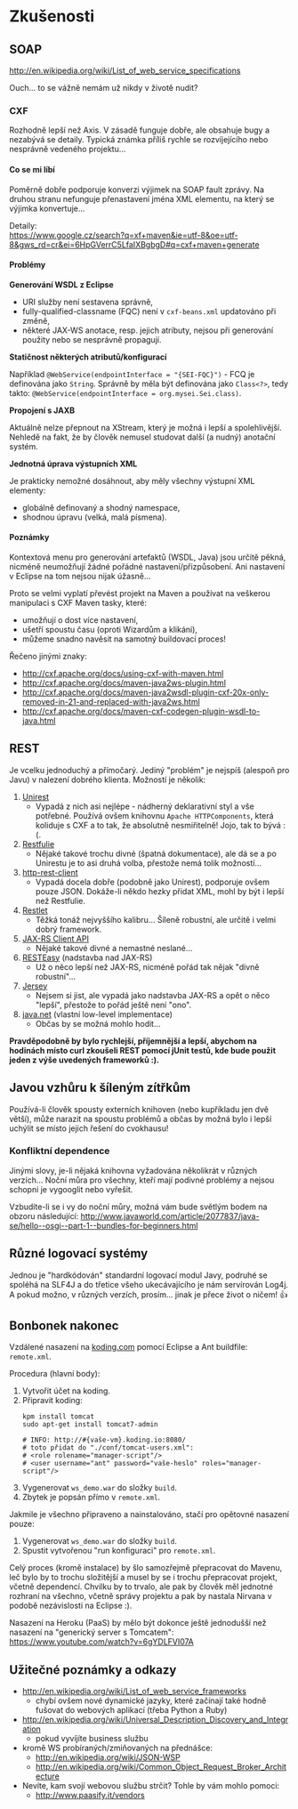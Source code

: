 # Zkušenosti

## SOAP

<http://en.wikipedia.org/wiki/List_of_web_service_specifications>

Ouch... to se vážně nemám už nikdy v životě nudit?

### CXF

Rozhodně lepší než Axis. V zásadě funguje dobře, ale obsahuje bugy a nezabývá se detaily. Typická známka příliš rychle se rozvíjejícího nebo nesprávně vedeného projektu...

#### Co se mi líbí

Poměrně dobře podporuje konverzi výjimek na SOAP fault zprávy. Na druhou stranu nefunguje přenastavení jména XML elementu, na který se výjimka konvertuje...

Detaily:  
<https://www.google.cz/search?q=xf+maven&ie=utf-8&oe=utf-8&gws_rd=cr&ei=6HpGVerrC5LfaIXBgbgD#q=cxf+maven+generate>

#### Problémy

**Generování WSDL z Eclipse**

* URI služby není sestavena správně,
* fully-qualified-classname (FQC) není v `cxf-beans.xml` updatováno při změně,
* některé JAX-WS anotace, resp. jejich atributy, nejsou při generování použity nebo se nesprávně propagují.

**Statičnost některých atributů/konfigurací**

Například `@WebService(endpointInterface = "{SEI-FQC}")` - FCQ je definována jako `String`. Správně by měla být definována jako `Class<?>`, tedy takto: `@WebService(endpointInterface = org.mysei.Sei.class)`.

**Propojení s JAXB**

Aktuálně nelze přepnout na XStream, který je možná i lepší a spolehlivější. Nehledě na fakt, že by člověk nemusel studovat další (a nudný) anotační systém.

**Jednotná úprava výstupních XML**

Je prakticky nemožné dosáhnout, aby měly všechny výstupní XML elementy:
* globálně definovaný a shodný namespace,
* shodnou úpravu (velká, malá písmena).

#### Poznámky

Kontextová menu pro generování artefaktů (WSDL, Java) jsou určitě pěkná, nicméně neumožňují žádné pořádné nastavení/přizpůsobení. Ani nastavení v Eclipse na tom nejsou nijak úžasně...

Proto se velmi vyplatí převést projekt na Maven a používat na veškerou manipulaci s CXF Maven tasky, které:
* umožňují o dost více nastavení,
* ušetří spoustu času (oproti Wizardům a klikání),
* můžeme snadno navěsit na samotný buildovací proces!

Řečeno jinými znaky:
* <http://cxf.apache.org/docs/using-cxf-with-maven.html>
* <http://cxf.apache.org/docs/maven-java2ws-plugin.html>
* <http://cxf.apache.org/docs/maven-java2wsdl-plugin-cxf-20x-only-removed-in-21-and-replaced-with-java2ws.html>
* <http://cxf.apache.org/docs/maven-cxf-codegen-plugin-wsdl-to-java.html>





## REST

Je vcelku jednoduchý a přímočarý. Jediný "problém" je nejspíš (alespoň pro Javu) v nalezení dobrého klienta. Možností je několik:

1. [Unirest](http://unirest.io/java.html)
	* Vypadá z nich asi nejlépe - nádherný deklarativní styl a vše potřebné. Používá ovšem knihovnu `Apache HTTPComponents`, která koliduje s CXF a to tak, že absolutně nesmiřitelně! Jojo, tak to bývá :(.
2. [Restfulie](https://github.com/caelum/restfulie-java)
	* Nějaké takové trochu divné (špatná dokumentace), ale dá se a po Unirestu je to asi druhá volba, přestože nemá tolik možností...
3. [http-rest-client](https://github.com/g00dnatur3/http-rest-client)
	* Vypadá docela dobře (podobně jako Unirest), podporuje ovšem pouze JSON. Dokáže-li někdo hezky přidat XML, mohl by být i lepší než Restfulie.
4. [Restlet](http://restlet.com/)
	* Těžká tonáž nejvyššího kalibru... Šíleně robustní, ale určitě i velmi dobrý framework.
5. [JAX-RS Client API](http://cxf.apache.org/docs/jax-rs-client-api.html)
	* Nějaké takové divné a nemastné neslané...
6. [RESTEasy](http://docs.jboss.org/resteasy/docs/3.0.9.Final/userguide/html_single/index.html#RESTEasy_Client_Framework) (nadstavba nad JAX-RS)
	* Už o něco lepší než JAX-RS, nicméně pořád tak nějak "divně robustní"...
7. [Jersey](http://www.javacodegeeks.com/2012/09/simple-rest-client-in-java.html)
	* Nejsem si jist, ale vypadá jako nadstavba JAX-RS a opět o něco "lepší", přestože to pořád ještě není "ono".
8. [java.net](http://www.mkyong.com/webservices/jax-rs/restfull-java-client-with-java-net-url/) (vlastní low-level implementace)
	* Občas by se možná mohlo hodit...

**Pravděpodobně by bylo rychlejší, příjemnější a lepší, abychom na hodinách místo curl zkoušeli REST pomocí jUnit testů, kde bude použit jeden z výše uvedených frameworků :).**

## Javou vzhůru k šíleným zítřkům

Používá-li člověk spousty externích knihoven (nebo kupříkladu jen dvě větší), může narazit na spoustu problémů a občas by možná bylo i lepší uchýlit se místo jejich řešení do cvokhausu!

### Konfliktní dependence

Jinými slovy, je-li nějaká knihovna vyžadována několikrát v různých verzích... Noční můra pro všechny, kteří mají podivné problémy a nejsou schopni je vygooglit nebo vyřešit.

Vzbudíte-li se i vy do noční můry, možná vám bude světlým bodem na obzoru následující:
<http://www.javaworld.com/article/2077837/java-se/hello--osgi--part-1--bundles-for-beginners.html>

## Různé logovací systémy

Jednou je "hardkódován" standardní logovací modul Javy, podruhé se spoléhá na SLF4J a do třetice všeho ukecávajícího je nám servírován Log4j. A pokud možno, v různých verzích, prosím... jinak je přece život o ničem! :+1: 

## Bonbonek nakonec

Vzdálené nasazení na [koding.com](https://koding.com) pomocí Eclipse a Ant buildfile: `remote.xml`.

Procedura (hlavní body):

1. Vytvořit účet na koding.
2. Připravit koding:
	```
	kpm install tomcat
	sudo apt-get install tomcat7-admin

	# INFO: http://#{vaše-vm}.koding.io:8080/
	# toto přidat do "./conf/tomcat-users.xml":
	# <role rolename="manager-script"/>
	# <user username="ant" password="vaše-heslo" roles="manager-script"/>
	```
3. Vygenerovat `ws_demo.war` do složky `build`.
4. Zbytek je popsán přímo v `remote.xml`.

Jakmile je všechno připraveno a nainstalováno, stačí pro opětovné nasazení pouze:

1. Vygenerovat `ws_demo.war` do složky `build`.
2. Spustit vytvořenou "run konfiguraci" pro `remote.xml`.

Celý proces (kromě instalace) by šlo samozřejmě přepracovat do Mavenu, leč bylo by to trochu složitější a musel by se i trochu přepracovat projekt, včetně dependencí. Chvilku by to trvalo, ale pak by člověk měl jednotné rozhraní na všechno, včetně správy projektu a pak by nastala Nirvana v podobě nezávislosti na Eclipse :).

Nasazení na Heroku (PaaS) by mělo být dokonce ještě jednodušší než nasazení na "generický server s Tomcatem":
<https://www.youtube.com/watch?v=6gYDLFVI07A>

## Užitečné poznámky a odkazy

* <http://en.wikipedia.org/wiki/List_of_web_service_frameworks>
	* chybí ovšem nové dynamické jazyky, které začínají také hodně fušovat do webových aplikací (třeba Python a Ruby)
* http://en.wikipedia.org/wiki/Universal_Description_Discovery_and_Integration
	* pokud vyvíjíte business službu
* kromě WS probíraných/zmiňovaných na přednášce:
	* <http://en.wikipedia.org/wiki/JSON-WSP>
	* <http://en.wikipedia.org/wiki/Common_Object_Request_Broker_Architecture>
* Nevíte, kam svojí webovou službu strčit? Tohle by vám mohlo pomoci:
	* <http://www.paasify.it/vendors>
